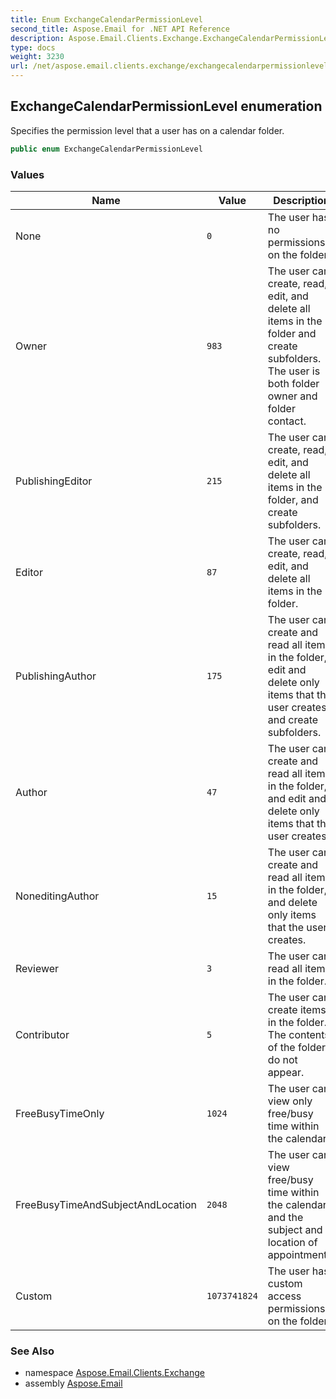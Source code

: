 ```yaml
---
title: Enum ExchangeCalendarPermissionLevel
second_title: Aspose.Email for .NET API Reference
description: Aspose.Email.Clients.Exchange.ExchangeCalendarPermissionLevel enum. Specifies the permission level that a user has on a calendar folder
type: docs
weight: 3230
url: /net/aspose.email.clients.exchange/exchangecalendarpermissionlevel/
---
```

## ExchangeCalendarPermissionLevel enumeration

Specifies the permission level that a user has on a calendar folder.

```csharp
public enum ExchangeCalendarPermissionLevel
```

### Values

| Name | Value | Description |
| --- | --- | --- |
| None | `0` | The user has no permissions on the folder. |
| Owner | `983` | The user can create, read, edit, and delete all items in the folder and create subfolders. The user is both folder owner and folder contact. |
| PublishingEditor | `215` | The user can create, read, edit, and delete all items in the folder, and create subfolders. |
| Editor | `87` | The user can create, read, edit, and delete all items in the folder. |
| PublishingAuthor | `175` | The user can create and read all items in the folder, edit and delete only items that the user creates, and create subfolders. |
| Author | `47` | The user can create and read all items in the folder, and edit and delete only items that the user creates. |
| NoneditingAuthor | `15` | The user can create and read all items in the folder, and delete only items that the user creates. |
| Reviewer | `3` | The user can read all items in the folder. |
| Contributor | `5` | The user can create items in the folder. The contents of the folder do not appear. |
| FreeBusyTimeOnly | `1024` | The user can view only free/busy time within the calendar. |
| FreeBusyTimeAndSubjectAndLocation | `2048` | The user can view free/busy time within the calendar and the subject and location of appointments. |
| Custom | `1073741824` | The user has custom access permissions on the folder. |

### See Also

* namespace [Aspose.Email.Clients.Exchange](../../aspose.email.clients.exchange/)
* assembly [Aspose.Email](../../)


